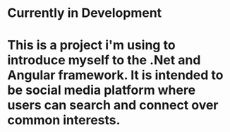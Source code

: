 # Currently in Development

# This is a project i'm using to introduce myself to the .Net and Angular framework. It is intended to be social media platform where users can search and connect over common interests.
